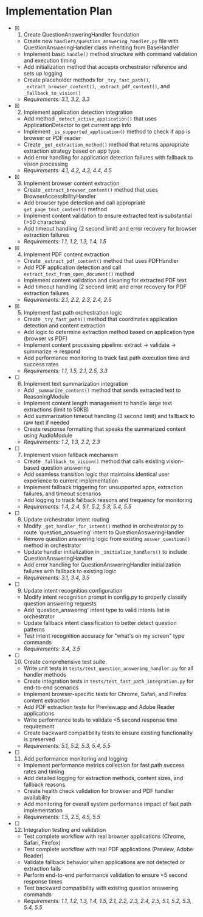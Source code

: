 # Implementation Plan

- [x] 1. Create QuestionAnsweringHandler foundation

  - Create new `handlers/question_answering_handler.py` file with QuestionAnsweringHandler class inheriting from BaseHandler
  - Implement basic `handle()` method structure with command validation and execution timing
  - Add initialization method that accepts orchestrator reference and sets up logging
  - Create placeholder methods for `_try_fast_path()`, `_extract_browser_content()`, `_extract_pdf_content()`, and `_fallback_to_vision()`
  - _Requirements: 3.1, 3.2, 3.3_

- [x] 2. Implement application detection integration

  - Add method `_detect_active_application()` that uses ApplicationDetector to get current app info
  - Implement `_is_supported_application()` method to check if app is browser or PDF reader
  - Create `_get_extraction_method()` method that returns appropriate extraction strategy based on app type
  - Add error handling for application detection failures with fallback to vision processing
  - _Requirements: 4.1, 4.2, 4.3, 4.4, 4.5_

- [x] 3. Implement browser content extraction

  - Create `_extract_browser_content()` method that uses BrowserAccessibilityHandler
  - Add browser type detection and call appropriate `get_page_text_content()` method
  - Implement content validation to ensure extracted text is substantial (>50 characters)
  - Add timeout handling (2 second limit) and error recovery for browser extraction failures
  - _Requirements: 1.1, 1.2, 1.3, 1.4, 1.5_

- [x] 4. Implement PDF content extraction

  - Create `_extract_pdf_content()` method that uses PDFHandler
  - Add PDF application detection and call `extract_text_from_open_document()` method
  - Implement content validation and cleaning for extracted PDF text
  - Add timeout handling (2 second limit) and error recovery for PDF extraction failures
  - _Requirements: 2.1, 2.2, 2.3, 2.4, 2.5_

- [x] 5. Implement fast path orchestration logic

  - Create `_try_fast_path()` method that coordinates application detection and content extraction
  - Add logic to determine extraction method based on application type (browser vs PDF)
  - Implement content processing pipeline: extract → validate → summarize → respond
  - Add performance monitoring to track fast path execution time and success rates
  - _Requirements: 1.1, 1.5, 2.1, 2.5, 3.3_

- [ ] 6. Implement text summarization integration

  - Add `_summarize_content()` method that sends extracted text to ReasoningModule
  - Implement content length management to handle large text extractions (limit to 50KB)
  - Add summarization timeout handling (3 second limit) and fallback to raw text if needed
  - Create response formatting that speaks the summarized content using AudioModule
  - _Requirements: 1.2, 1.3, 2.2, 2.3_

- [ ] 7. Implement vision fallback mechanism

  - Create `_fallback_to_vision()` method that calls existing vision-based question answering
  - Add seamless transition logic that maintains identical user experience to current implementation
  - Implement fallback triggering for: unsupported apps, extraction failures, and timeout scenarios
  - Add logging to track fallback reasons and frequency for monitoring
  - _Requirements: 1.4, 2.4, 5.1, 5.2, 5.3, 5.4, 5.5_

- [ ] 8. Update orchestrator intent routing

  - Modify `_get_handler_for_intent()` method in orchestrator.py to route 'question_answering' intent to QuestionAnsweringHandler
  - Remove question answering logic from existing `answer_question()` method in orchestrator
  - Update handler initialization in `_initialize_handlers()` to include QuestionAnsweringHandler
  - Add error handling for QuestionAnsweringHandler initialization failures with fallback to existing logic
  - _Requirements: 3.1, 3.4, 3.5_

- [ ] 9. Update intent recognition configuration

  - Modify intent recognition prompt in config.py to properly classify question answering requests
  - Add 'question_answering' intent type to valid intents list in orchestrator
  - Update fallback intent classification to better detect question patterns
  - Test intent recognition accuracy for "what's on my screen" type commands
  - _Requirements: 3.4, 3.5_

- [ ] 10. Create comprehensive test suite

  - Write unit tests in `tests/test_question_answering_handler.py` for all handler methods
  - Create integration tests in `tests/test_fast_path_integration.py` for end-to-end scenarios
  - Implement browser-specific tests for Chrome, Safari, and Firefox content extraction
  - Add PDF extraction tests for Preview.app and Adobe Reader applications
  - Write performance tests to validate <5 second response time requirement
  - Create backward compatibility tests to ensure existing functionality is preserved
  - _Requirements: 5.1, 5.2, 5.3, 5.4, 5.5_

- [ ] 11. Add performance monitoring and logging

  - Implement performance metrics collection for fast path success rates and timing
  - Add detailed logging for extraction methods, content sizes, and fallback reasons
  - Create health check validation for browser and PDF handler availability
  - Add monitoring for overall system performance impact of fast path implementation
  - _Requirements: 1.5, 2.5, 4.5, 5.5_

- [ ] 12. Integration testing and validation
  - Test complete workflow with real browser applications (Chrome, Safari, Firefox)
  - Test complete workflow with real PDF applications (Preview, Adobe Reader)
  - Validate fallback behavior when applications are not detected or extraction fails
  - Perform end-to-end performance validation to ensure <5 second response times
  - Test backward compatibility with existing question answering commands
  - _Requirements: 1.1, 1.2, 1.3, 1.4, 1.5, 2.1, 2.2, 2.3, 2.4, 2.5, 5.1, 5.2, 5.3, 5.4, 5.5_
